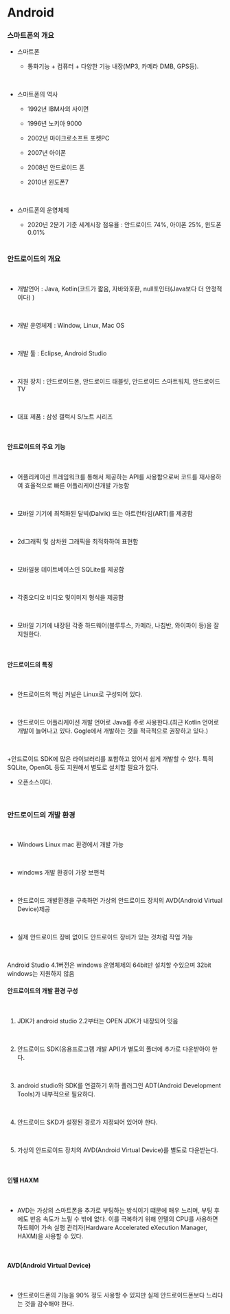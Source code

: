 # Android

### 스마트폰의 개요

+ 스마트폰 

  + 통화기능 + 컴퓨터 + 다양한 기능 내장(MP3, 카메라 DMB, GPS등).
<br/>

+ 스마트폰의 역사

  + 1992년 IBM사의 사이먼
  
  + 1996년 노키아 9000
  
  + 2002년 마이크로소프트 포켓PC
  
  + 2007년 아이폰
  
  + 2008년 안드로이드 폰
  
  + 2010년 윈도폰7
  <br/>

+ 스마트폰의 운영체제

  + 2020년 2분기 기준 세계시장 점유율 : 안드로이드 74%, 아이폰 25%, 윈도폰 0.01%
  <br/>
  
### 안드로이드의 개요
<br/>

+ 개발언어 : Java, Kotlin(코드가 짧음, 자바와호환, null포인터(Java보다 더 안정적 이다) )
<br/>

+ 개발 운영체제 : Window, Linux, Mac OS
<br/>

+ 개발 툴 : Eclipse, Android Studio
<br/>

+ 지원 장치 : 안드로이드폰, 안드로이드 태블릿, 안드로이드 스마트워치, 안드로이드 TV
<br/>

+ 대표 제품 : 삼성 갤럭시 S/노트 시리즈
<br/>

#### 안드로이드의 주요 기능
<br/>

+ 어플리케이션 프레임워크를 통해서 제공하는 API를 사용함으로써 코드를 재사용하여 효율적으로 빠른 어플리케이션개발 가능함
<br/>

+ 모바일 기기에 최적화된 달빅(Dalvik) 또는 아트런타임(ART)를 제공함
<br/>

+ 2d그래픽 및 삼차원 그래픽을 최적화하여 표현함
<br/>

+ 모바일용 데이트베이스인 SQLite를 제공함
<br/>

+ 각종오디오 비디오 및이미지 형식을 제공함
<br/>

+ 모바일 기기에 내장된 각종 하드웨어(블루투스, 카메라, 나침반, 와이파이 등)을 잘 지원한다.
<br/>

#### 안드로이드의 특징
<br/>

+ 안드로이드의 핵심 커널은 Linux로 구성되어 있다.
<br/>

+ 안드로이드 어플리케이션 개발 언어로 Java를 주로 사용한다.(최근 Kotlin 언어로 개발이 늘어나고 있다. Gogle에서 개발하는 것을 적극적으로 권장하고 있다.)
<br/>

+안드로이드 SDK에 많은 라이브러리를 포함하고 있어서 쉽게 개발할 수 있다. 특히 SQLite, OpenGL 등도 지원해서 별도로 설치할 필요가 없다.
<br/>

+ 오픈소스이다.
<br/>

### 안드로이드의 개발 환경
<br/>

+ Windows Linux mac 환경에서 개발 가능
<br/>

+ windows 개발 환경이 가장 보편적
<br/>

+ 안드로이드 개발환경을 구축하면 가상의 안드로이드 장치의 AVD(Android Virtual Device)제공
<br/>

+ 실제 안드로이드 장비 없이도 안드로이드 장비가 있는 것처럼 작업 가능
<br/>

Android Studio 4.1버전은 windows 운영체제의 64bit만 설치할 수있으며 32bit windows는 지원하지 않음
<br/>

#### 안드로이드의 개발 환경 구성
<br/>

1. JDK가 android studio 2.2부터는 OPEN JDK가 내장되어 잇음
<br/>

2. 안드로이드 SDK(응용프로그램 개발 API)가 별도의 폴더에 추가로 다운받아야 한다.
<br/>

3. android studio와 SDK를 연결하기 위하 플러그인 ADT(Android Development Tools)가 내부적으로 필요하다.
<br/>

4. 안드로이드 SKD가 설정된 경로가 지정되어 있어야 한다.
<br/>

5. 가상의 안드로이드 장치의 AVD(Android Virtual Device)를 별도로 다운받는다.
<br/>

#### 인텔 HAXM
<br/>

+ AVD는 가상의 스마트폰을 추가로 부팅하는 방식이기 떄문에 매우 느리며, 부팅 후에도 반응 속도가 느릴 수 밖에 없다. 이를 극복하기 위해 인텔의 CPU를 사용하면 하드웨어 가속 실행 관리자(Hardware Accelerated eXecution Manager, HAXM)을 사용할 수 있다.
<br/>

#### AVD(Android Virtual Device)
<br/>

+ 안드로이드폰의 기능을 90% 정도 사용할 수 있지만 실제 안드로이드폰보다 느리다는 것을 감수해야 한다.
<br/>


